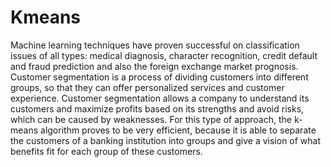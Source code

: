 # Kmeans 
Machine learning techniques have proven successful on classification issues of all types: medical diagnosis, character recognition, credit default and fraud prediction and also the foreign exchange market prognosis. Customer segmentation is a process of dividing customers into different groups, so that they can offer personalized services and customer experience. 
Customer segmentation allows a company to understand its customers and maximize profits based on its strengths and avoid risks, which can be caused by weaknesses. For this type of approach, the k-means algorithm proves to be very efficient, because it is able to separate the customers of a banking institution into groups and give a vision of what benefits fit for each group of these customers.
